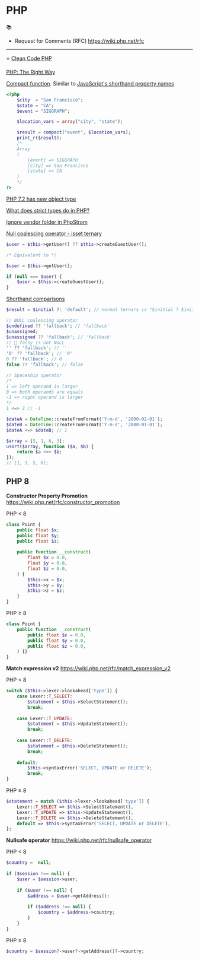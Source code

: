 # PHP

📚
 * Request for Comments (RFC) https://wiki.php.net/rfc

---

⭐️ [Clean Code PHP](https://github.com/jupeter/clean-code-php)

[PHP: The Right Way](https://phptherightway.com)

[Compact function](https://www.php.net/manual/en/function.compact.php).
Similar to [JavaScript's shorthand property names](https://developer.mozilla.org/en-US/docs/Web/JavaScript/Reference/Operators/Object_initializer#New_notations_in_ECMAScript_2015)
```php
<?php
    $city  = "San Francisco";
    $state = "CA";
    $event = "SIGGRAPH";

    $location_vars = array("city", "state");

    $result = compact("event", $location_vars);
    print_r($result);
    /*
    Array
    (
        [event] => SIGGRAPH
        [city] => San Francisco
        [state] => CA
    )
    */
?>
```

[PHP 7.2 has new object type](https://www.php.net/manual/en/migration72.new-features.php)

[What does strict types do in PHP?](https://stackoverflow.com/a/48723830)

[Ignore vendor folder in PhpStrom](https://stackoverflow.com/a/38364125)

[Null coalescing operator - isset ternary](https://en.wikipedia.org/wiki/Null_coalescing_operator#PHP)
```php
$user = $this->getUser() ?? $this->createGuestUser();

/* Equivalent to */

$user = $this->getUser();

if (null === $user) {
    $user = $this->createGuestUser();
}
```

[Shorthand comparisons](https://stitcher.io/blog/shorthand-comparisons-in-php)
```php
$result = $initial ?: 'default'; // normal ternary is "$initial ? $initial : 'default';"

// NULL coalescing operator
$undefined ?? 'fallback'; // 'fallback'
$unassigned;
$unassigned ?? 'fallback'; // 'fallback'
// 🚧 falsy is not NULL
'' ?? 'fallback'; // ''
'0' ?? 'fallback'; // '0'
0 ?? 'fallback'; // 0
false ?? 'fallback'; // false

// Spaceship operator
/*
1 => left operand is larger
0 => both operands are equals
-1 => right operand is larger
*/
1 <=> 2 // -1

$dateA = DateTime::createFromFormat('Y-m-d', '2000-02-01');
$dateB = DateTime::createFromFormat('Y-m-d', '2000-01-01');
$dateA <=> $dateB; // 1

$array = [5, 1, 6, 3];
usort($array, function ($a, $b) {
    return $a <=> $b;
});
// [1, 3, 5, 6];
```

## PHP 8

__Constructor Property Promotion__ https://wiki.php.net/rfc/constructor_promotion

PHP < 8
```php
class Point {
    public float $x;
    public float $y;
    public float $z;
 
    public function __construct(
        float $x = 0.0,
        float $y = 0.0,
        float $z = 0.0,
    ) {
        $this->x = $x;
        $this->y = $y;
        $this->z = $z;
    }
}
```

PHP ≥ 8
```php
class Point {
    public function __construct(
        public float $x = 0.0,
        public float $y = 0.0,
        public float $z = 0.0,
    ) {}
}
```

__Match expression v2__ https://wiki.php.net/rfc/match_expression_v2

PHP < 8
```php
switch ($this->lexer->lookahead['type']) {
    case Lexer::T_SELECT:
        $statement = $this->SelectStatement();
        break;
 
    case Lexer::T_UPDATE:
        $statement = $this->UpdateStatement();
        break;
 
    case Lexer::T_DELETE:
        $statement = $this->DeleteStatement();
        break;
 
    default:
        $this->syntaxError('SELECT, UPDATE or DELETE');
        break;
}
```

PHP ≥ 8
```php
$statement = match ($this->lexer->lookahead['type']) {
    Lexer::T_SELECT => $this->SelectStatement(),
    Lexer::T_UPDATE => $this->UpdateStatement(),
    Lexer::T_DELETE => $this->DeleteStatement(),
    default => $this->syntaxError('SELECT, UPDATE or DELETE'),
};
```

__Nullsafe operator__ https://wiki.php.net/rfc/nullsafe_operator

PHP < 8
```php
$country =  null;
 
if ($session !== null) {
    $user = $session->user;
 
    if ($user !== null) {
        $address = $user->getAddress();
 
        if ($address !== null) {
            $country = $address->country;
        }
    }
}
```

PHP ≥ 8
```php
$country = $session?->user?->getAddress()?->country;
```
